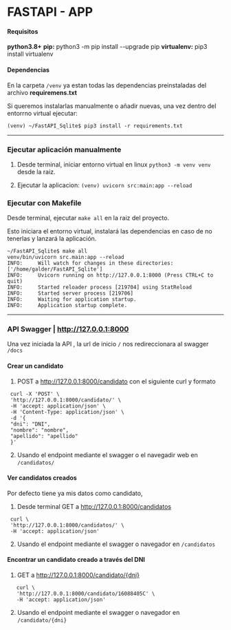 # FASTAPI - APP

<h4>Requisitos</h4>

<b>python3.8+</b>
<b>pip:</b> python3 -m pip install --upgrade pip
<b>virtualenv:</b> pip3 install virtualenv

<h4>Dependencias</h4>

En la carpeta `/venv` ya estan todas las dependencias preinstaladas del archivo <b>requiremens.txt</b>

Si queremos instalarlas manualmente o añadir nuevas, una vez dentro del entorrno virtual ejecutar:

```
(venv) ~/FastAPI_Sqlite$ pip3 install -r requirements.txt
```
<hr>

### Ejecutar aplicación manualmente

1. Desde terminal, iniciar entorno virtual en linux `python3 -m venv venv` desde la raiz.

2. Ejecutar la aplicacion: `(venv) uvicorn src:main:app --reload`

### Ejecutar con Makefile

Desde terminal, ejecutar `make all` en la raiz del proyecto.

Esto iniciara el entorno virtual, instalará las dependencias en caso de no tenerlas y lanzará la aplicación.

```
~/FastAPI_Sqlite$ make all
venv/bin/uvicorn src.main:app --reload
INFO:     Will watch for changes in these directories: ['/home/galder/FastAPI_Sqlite']
INFO:     Uvicorn running on http://127.0.0.1:8000 (Press CTRL+C to quit)
INFO:     Started reloader process [219704] using StatReload
INFO:     Started server process [219706]
INFO:     Waiting for application startup.
INFO:     Application startup complete.
```
<hr>

### API Swagger | http://127.0.0.1:8000

Una vez iniciada la API , la url de inicio `/` nos redireccionara al swagger `/docs`

<h4>Crear un candidato</h4>

 1. POST a http://127.0.0.1:8000/candidato con el siguiente curl y formato

   ```
    curl -X 'POST' \
    'http://127.0.0.1:8000/candidato/' \
    -H 'accept: application/json' \
    -H 'Content-Type: application/json' \
    -d '{
    "dni": "DNI",
    "nombre": "nombre",
    "apellido": "apellido"
    }'
   ```


 2. Usando el endpoint mediante el swagger o el navegadir web en `/candidatos/ `


<h4>Ver candidatos creados</h4>

Por defecto tiene ya mis datos como candidato,

 1. Desde terminal GET a http://127.0.0.1:8000/candidatos
   ```
    curl \
    'http://127.0.0.1:8000/candidatos/' \
    -H 'accept: application/json'
   ```

 2. Usando el endpoint mediante el swagger o navegador en `/candidatos`


<h4>Encontrar un candidato creado a través del DNI</h4>

 1. GET a http://127.0.0.1:8000/candidato/{dni}

   ```
      curl \
      'http://127.0.0.1:8000/candidato/16088405C' \
      -H 'accept: application/json'
   ```
 2. Usando el endpoint mediante el swagger o navegador en  `/candidato/{dni} `
